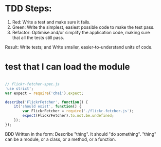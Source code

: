 # TDD Steps:
1. Red: Write a test and make sure it fails.
2. Green: Write the simplest, easiest possible code to make the test pass.
3. Refactor: Optimise and/or simplify the application code, making sure that all the tests still pass.

Result: 
Write tests; and
Write smaller, easier-to-understand units of code.

# test that I can load the module
```js

// flickr-fetcher-spec.js
'use strict';
var expect = require('chai').expect;

describe('FlickrFetcher', function() {
    it('should exist', function() {
        var FlickrFetcher = require('./flickr-fetcher.js');
        expect(FlickrFetcher).to.not.be.undefined;
    });
});
```

BDD
Written in the form: Describe "thing". It should "do something".
"thing" can be a module, or a class, or a method, or a function.
